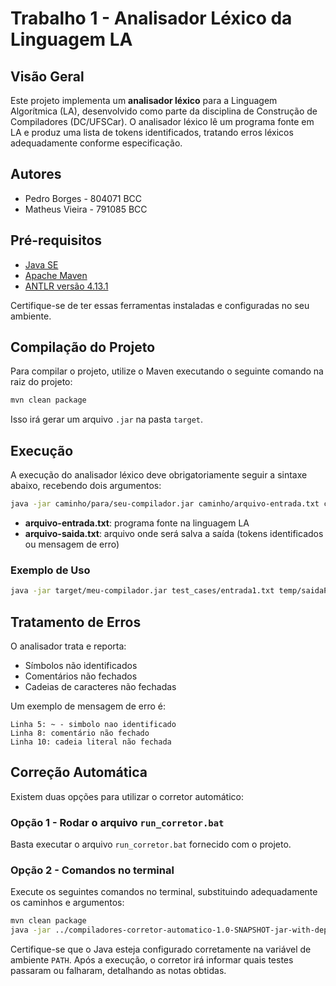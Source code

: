 # Trabalho 1 - Analisador Léxico da Linguagem LA

## Visão Geral

Este projeto implementa um **analisador léxico** para a Linguagem Algorítmica (LA), desenvolvido como parte da disciplina de Construção de Compiladores (DC/UFSCar). O analisador léxico lê um programa fonte em LA e produz uma lista de tokens identificados, tratando erros léxicos adequadamente conforme especificação.

## Autores

- Pedro Borges - 804071 BCC
- Matheus Vieira - 791085 BCC

## Pré-requisitos

- [Java SE](https://www.oracle.com/java/technologies/javase-downloads.html)
- [Apache Maven](https://maven.apache.org/download.cgi)
- [ANTLR versão 4.13.1](https://www.antlr.org/)

Certifique-se de ter essas ferramentas instaladas e configuradas no seu ambiente.


## Compilação do Projeto

Para compilar o projeto, utilize o Maven executando o seguinte comando na raiz do projeto:

```bash
mvn clean package
```

Isso irá gerar um arquivo `.jar` na pasta `target`.

## Execução

A execução do analisador léxico deve obrigatoriamente seguir a sintaxe abaixo, recebendo dois argumentos:

```bash
java -jar caminho/para/seu-compilador.jar caminho/arquivo-entrada.txt caminho/arquivo-saida.txt
```

- **arquivo-entrada.txt**: programa fonte na linguagem LA
- **arquivo-saida.txt**: arquivo onde será salva a saída (tokens identificados ou mensagem de erro)

### Exemplo de Uso

```bash
java -jar target/meu-compilador.jar test_cases/entrada1.txt temp/saidaProduzida/saida1.txt
```

## Tratamento de Erros

O analisador trata e reporta:

- Símbolos não identificados
- Comentários não fechados
- Cadeias de caracteres não fechadas

Um exemplo de mensagem de erro é:

```
Linha 5: ~ - simbolo nao identificado
Linha 8: comentário não fechado
Linha 10: cadeia literal não fechada
```

## Correção Automática

Existem duas opções para utilizar o corretor automático:

### Opção 1 - Rodar o arquivo `run_corretor.bat`

Basta executar o arquivo `run_corretor.bat` fornecido com o projeto.

### Opção 2 - Comandos no terminal

Execute os seguintes comandos no terminal, substituindo adequadamente os caminhos e argumentos:

```bash
mvn clean package
java -jar ../compiladores-corretor-automatico-1.0-SNAPSHOT-jar-with-dependencies.jar  "java -jar ./target/alguma-lexico-1.0-SNAPSHOT-jar-with-dependencies.jar" gcc ../temp/ ../test_cases "RA_ALUNO1, RA_ALUNO2" t1
```

Certifique-se que o Java esteja configurado corretamente na variável de ambiente `PATH`. Após a execução, o corretor irá informar quais testes passaram ou falharam, detalhando as notas obtidas.



